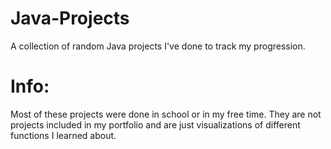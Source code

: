 # Java-Projects
A collection of random Java projects I've done to track my progression.

# Info:
Most of these projects were done in school or in my free time. They are not projects included in my portfolio and are just visualizations of different functions I learned about.
